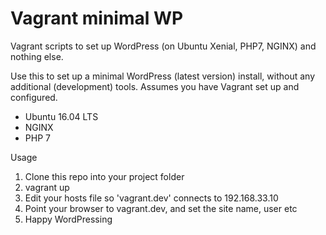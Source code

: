# Vagrant minimal WP
Vagrant scripts to set up WordPress (on Ubuntu Xenial, PHP7, NGINX) and nothing else.

Use this to set up a minimal WordPress (latest version) install, without any additional (development) tools. Assumes you have Vagrant set up and configured.

* Ubuntu 16.04 LTS
* NGINX
* PHP 7

Usage

1. Clone this repo into your project folder
1. vagrant up
1. Edit your hosts file so 'vagrant.dev' connects to 192.168.33.10
1. Point your browser to vagrant.dev, and set the site name, user etc
1. Happy WordPressing
